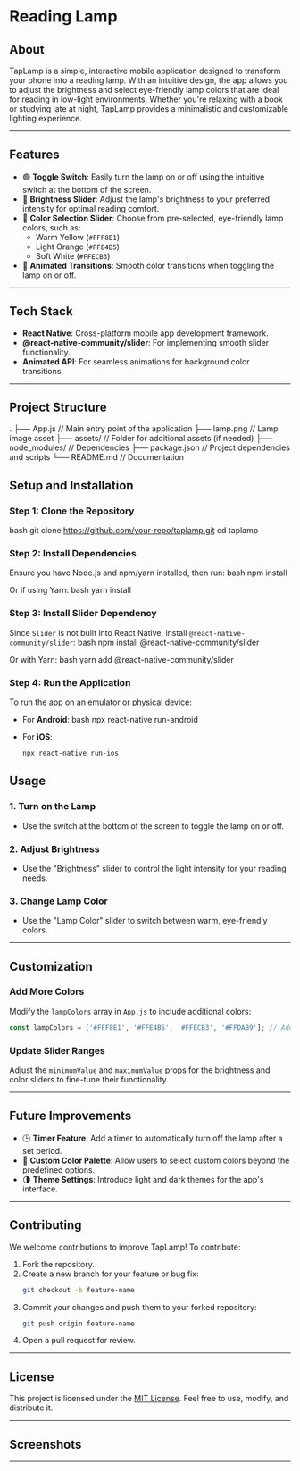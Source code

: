 # **Reading Lamp**

## **About**
TapLamp is a simple, interactive mobile application designed to transform your phone into a reading lamp. With an intuitive design, the app allows you to adjust the brightness and select eye-friendly lamp colors that are ideal for reading in low-light environments. Whether you're relaxing with a book or studying late at night, TapLamp provides a minimalistic and customizable lighting experience.

---

## **Features**
- 🟢 **Toggle Switch**: Easily turn the lamp on or off using the intuitive switch at the bottom of the screen.
- 🌟 **Brightness Slider**: Adjust the lamp's brightness to your preferred intensity for optimal reading comfort.
- 🎨 **Color Selection Slider**: Choose from pre-selected, eye-friendly lamp colors, such as:
  - Warm Yellow (`#FFF8E1`)
  - Light Orange (`#FFE4B5`)
  - Soft White (`#FFECB3`)
- 🎥 **Animated Transitions**: Smooth color transitions when toggling the lamp on or off.

---

## **Tech Stack**
- **React Native**: Cross-platform mobile app development framework.
- **@react-native-community/slider**: For implementing smooth slider functionality.
- **Animated API**: For seamless animations for background color transitions.

---

## **Project Structure**
.
├── App.js                // Main entry point of the application
├── lamp.png              // Lamp image asset
├── assets/               // Folder for additional assets (if needed)
├── node_modules/         // Dependencies
├── package.json          // Project dependencies and scripts
└── README.md             // Documentation

## **Setup and Installation**

### **Step 1: Clone the Repository**
bash
git clone https://github.com/your-repo/taplamp.git
cd taplamp

### **Step 2: Install Dependencies**
Ensure you have Node.js and npm/yarn installed, then run:
bash
npm install

Or if using Yarn:
bash
yarn install


### **Step 3: Install Slider Dependency**
Since `Slider` is not built into React Native, install `@react-native-community/slider`:
bash
npm install @react-native-community/slider

Or with Yarn:
bash
yarn add @react-native-community/slider


### **Step 4: Run the Application**
To run the app on an emulator or physical device:
- For **Android**:
  bash
  npx react-native run-android

- For **iOS**:
  ```bash
  npx react-native run-ios

## **Usage**

### **1. Turn on the Lamp**
- Use the switch at the bottom of the screen to toggle the lamp on or off.

### **2. Adjust Brightness**
- Use the "Brightness" slider to control the light intensity for your reading needs.

### **3. Change Lamp Color**
- Use the "Lamp Color" slider to switch between warm, eye-friendly colors.

---

## **Customization**

### **Add More Colors**
Modify the `lampColors` array in `App.js` to include additional colors:
```javascript
const lampColors = ['#FFF8E1', '#FFE4B5', '#FFECB3', '#FFDAB9']; // Add your custom color codes
```

### **Update Slider Ranges**
Adjust the `minimumValue` and `maximumValue` props for the brightness and color sliders to fine-tune their functionality.

---

## **Future Improvements**
- 🕒 **Timer Feature**: Add a timer to automatically turn off the lamp after a set period.
- 🎨 **Custom Color Palette**: Allow users to select custom colors beyond the predefined options.
- 🌗 **Theme Settings**: Introduce light and dark themes for the app's interface.

---

## **Contributing**
We welcome contributions to improve TapLamp! To contribute:
1. Fork the repository.
2. Create a new branch for your feature or bug fix:
   ```bash
   git checkout -b feature-name
   ```
3. Commit your changes and push them to your forked repository:
   ```bash
   git push origin feature-name
   ```
4. Open a pull request for review.

---

## **License**
This project is licensed under the [MIT License](https://opensource.org/licenses/MIT). Feel free to use, modify, and distribute it.

---

## **Screenshots**


---
